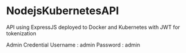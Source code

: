 # NodejsKubernetesAPI

API using ExpressJS deployed to Docker and Kubernetes with JWT for tokenization

Admin Credential
Username : admin
Password : admin
